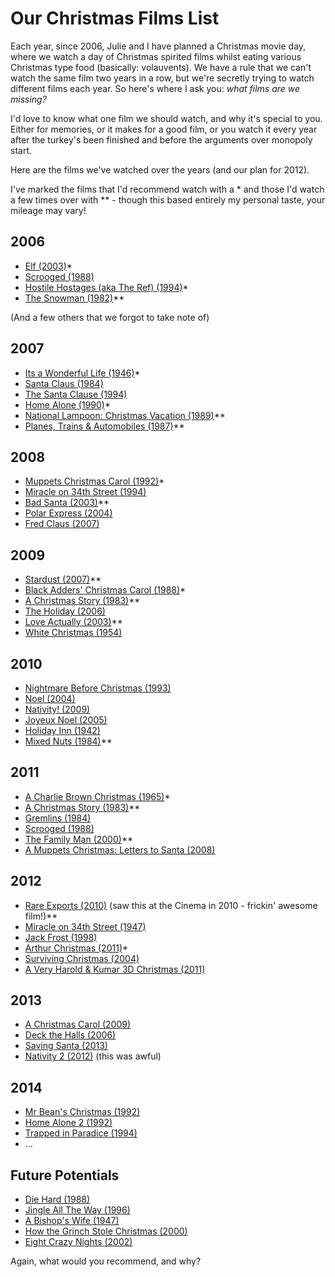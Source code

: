 # Our Christmas Films List

Each year, since 2006, Julie and I have planned a Christmas movie day, where we watch a day of Christmas spirited films whilst eating various Christmas type food (basically: volauvents). We have a rule that we can't watch the same film two years in a row, but we're secretly trying to watch different films each year. So here's where I ask you: *what films are we missing?*

<!--more-->

I'd love to know what one film we should watch, and why it's special to you. Either for memories, or it makes for a good film, or you watch it every year after the turkey's been finished and before the arguments over monopoly start.

Here are the films we've watched over the years (and our plan for 2012).

I've marked the films that I'd recommend watch with a \* and those I'd watch a few times over with \*\* - though this based entirely my personal taste, your mileage may vary!

## 2006

- [Elf (2003)](http://www.imdb.com/title/tt0319343/ "Elf (2003) - IMDb")*
- [Scrooged (1988)](http://www.imdb.com/title/tt0096061/ "Scrooged (1988) - IMDb")
- [Hostile Hostages (aka The Ref) (1994)](http://www.imdb.com/title/tt0110955/ "The Ref (1994) - IMDb")*
- [The Snowman (1982)](http://www.imdb.com/title/tt0084701/ "The Snowman (1982) - IMDb")**

(And a few others that we forgot to take note of)

## 2007

- [Its a Wonderful Life (1946)](http://www.imdb.com/title/tt0038650/ "It&#x27;s a Wonderful Life (1946) - IMDb")*
- [Santa Claus (1984)](http://www.imdb.com/title/tt0089961/ "Santa Claus (1985) - IMDb")
- [The Santa Clause (1994)](http://www.imdb.com/title/tt0111070/ "The Santa Clause (1994) - IMDb")
- [Home Alone (1990)](http://www.imdb.com/title/tt0099785/ "Home Alone (1990) - IMDb")*
- [National Lampoon: Christmas Vacation (1989)](http://www.imdb.com/title/tt0097958/ "Christmas Vacation (1989) - IMDb")**
- [Planes, Trains &amp; Automobiles (1987)](http://www.imdb.com/title/tt0093748/ "Planes, Trains &#x26; Automobiles (1987) - IMDb")**

## 2008

- [Muppets Christmas Carol (1992)](http://www.imdb.com/title/tt0104940/ "The Muppet Christmas Carol (1992) - IMDb")*
- [Miracle on 34th Street (1994)](http://www.imdb.com/title/tt0110527/ "Miracle on 34th Street (1994) - IMDb")
- [Bad Santa (2003)](http://www.imdb.com/title/tt0307987/ "Bad Santa (2003) - IMDb")**
- [Polar Express (2004)](http://www.imdb.com/title/tt0338348/ "The Polar Express (2004) - IMDb")
- [Fred Claus (2007)](http://www.imdb.com/title/tt0486583/ "Fred Claus (2007) - IMDb")

## 2009

- [Stardust (2007)](http://www.imdb.com/title/tt0486655/ "Stardust (2007) - IMDb")**
- [Black Adders' Christmas Carol (1988)](http://www.imdb.com/title/tt0094754/ "Blackadder&#x27;s Christmas Carol (TV 1988) - IMDb")*
- [A Christmas Story (1983)](http://www.imdb.com/title/tt0085334/ "A Christmas Story (1983) - IMDb")**
- [The Holiday (2006)](http://www.imdb.com/title/tt0457939/ "The Holiday (2006) - IMDb")
- [Love Actually (2003)](http://www.imdb.com/title/tt0314331/ "Love Actually (2003) - IMDb")**
- [White Christmas (1954)](http://www.imdb.com/title/tt0047673/ "White Christmas (1954) - IMDb")

## 2010

- [Nightmare Before Christmas (1993)](http://www.imdb.com/title/tt0107688/ "The Nightmare Before Christmas (1993) - IMDb")
- [Noel (2004)](http://www.imdb.com/title/tt0383534/ "Noel (2004) - IMDb")
- [Nativity! (2009)](http://www.imdb.com/title/tt1242447/ "Nativity! (2009) - IMDb")
- [Joyeux Noel (2005)](http://www.imdb.com/title/tt0424205/ "Joyeux Noel (2005) - IMDb")
- [Holiday Inn (1942)](http://www.imdb.com/title/tt0034862/ "Holiday Inn (1942) - IMDb")
- [Mixed Nuts (1984)](http://www.imdb.com/title/tt0110538/)**

## 2011

- [A Charlie Brown Christmas (1965)](http://www.imdb.com/title/tt0059026/)*
- [A Christmas Story (1983)](http://www.imdb.com/title/tt0085334/ "A Christmas Story (1983) - IMDb")**
- [Gremlins (1984)](http://www.imdb.com/title/tt0087363/)
- [Scrooged (1988)](http://www.imdb.com/title/tt0096061/ "Scrooged (1988) - IMDb")
- [The Family Man (2000)](http://www.imdb.com/title/tt0218967/)**
- [A Muppets Christmas: Letters to Santa (2008)](http://www.imdb.com/title/tt1292569/)

## 2012

- [Rare Exports (2010)](http://www.imdb.com/title/tt1401143/) (saw this at the Cinema in 2010 - frickin' awesome film!)**
- [Miracle on 34th Street (1947)](http://www.imdb.com/title/tt0039628/)
- [Jack Frost (1998)](http://www.imdb.com/title/tt0141109/ "Jack Frost (1998) - IMDb")
- [Arthur Christmas (2011)](http://www.imdb.com/title/tt1430607/)*
- [Surviving Christmas (2004)](http://uk.imdb.com/title/tt0252028/)
- [A Very Harold & Kumar 3D Christmas (2011)](http://www.imdb.com/title/tt1268799/)

## 2013

- [A Christmas Carol (2009)](http://www.imdb.com/title/tt1067106/)
- [Deck the Halls (2006)](http://www.imdb.com/title/tt0790604/)
- [Saving Santa (2013)](http://www.imdb.com/title/tt2204315/)
- [Nativity 2 (2012)](http://www.imdb.com/title/tt2089750/) (this was awful)

## 2014

- [Mr Bean's Christmas (1992)](http://www.imdb.com/title/tt0365495/)
- [Home Alone 2 (1992)](http://www.imdb.com/title/tt0104431/)
- [Trapped in Paradice (1994)](http://www.imdb.com/title/tt0111477/)
- ...

## Future Potentials

- [Die Hard (1988)](http://www.imdb.com/title/tt0095016/)
- [Jingle All The Way (1996)](http://www.imdb.com/title/tt0116705/ "Jingle All the Way (1996) - IMDb")
- [A Bishop's Wife (1947)](http://www.imdb.com/title/tt0039190/)
- [How the Grinch Stole Christmas (2000)](http://www.imdb.com/title/tt0170016/)
- [Eight Crazy Nights (2002)](http://www.imdb.com/title/tt0271263/?ref_=fn_al_tt_2)

Again, what would you recommend, and why?
